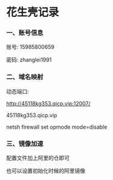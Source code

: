# 					花生壳记录



### 一、账号信息

账号: 15985800659

密码: zhanglei1991



### 二、域名映射

动态端口:

http://45118kg353.qicp.vip:12007/



45118kg353.qicp.vip



netsh firewall set opmode mode=disable



### 三、镜像加速

配置文件加上阿里的仓即可

也可以设置初始化时候的阿里镜像